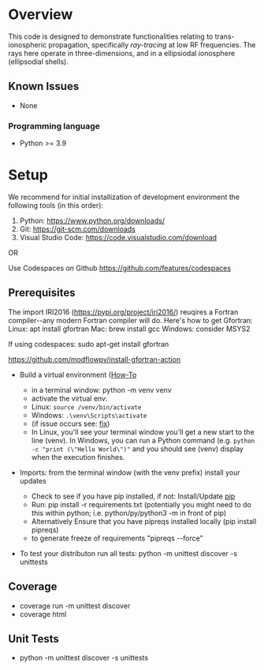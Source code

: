 
# Overview

This code is designed to demonstrate functionalities relating to trans-ionospheric propagation, specifically *ray-tracing* at low RF frequencies. The rays here operate in three-dimensions, and in a ellipsiodal ionosphere (ellipsodial shells). 

## Known Issues
* None

### Programming language
* Python >= 3.9

# Setup

We recommend for initial installization of development environment the following tools (in this order):
1. Python: https://www.python.org/downloads/
2. Git: https://git-scm.com/downloads
3. Visual Studio Code: https://code.visualstudio.com/download

OR

Use Codespaces on Github https://github.com/features/codespaces

## Prerequisites

The import IRI2016 (https://pypi.org/project/iri2016/) reuqires a Fortran compiler--any modern Fortran compiler will do. Here's how to get Gfortran:
Linux: apt install gfortran
Mac: brew install gcc
Windows: consider MSYS2

If using codespaces:
sudo apt-get install gfortran

https://github.com/modflowpy/install-gfortran-action

- Build a virtual environment ([How-To](https://python.plainenglish.io/python-virtual-environments-explained-78d5a040f963)
  -  in a terminal window: python -m venv venv
  -  activate the virtual env: 
    - Linux: `source /venv/bin/activate`  
    - Windows: `.\venv\Scripts\activate`
    - (if issue occurs see: [fix](https://www.sharepointdiary.com/2014/03/fix-for-powershell-script-cannot-be-loaded-because-running-scripts-is-disabled-on-this-system.html))
  -  In Linux, you'll see your terminal window you'll get a new start to the line (venv). In Windows, you can run a Python command (e.g. `python -c "print (\"Hello World\")"` and you should see (venv) display when the execution finishes.

- Imports: from the terminal window (with the venv prefix) install your updates  
  - Check to see if you have pip installed, if not: Install/Update [pip](https://pip.pypa.io/en/stable/installation/)
  - Run: pip install -r requirements.txt (potentially you might need to do this within python; i.e. python/py/python3 -m in front of pip)
  - Alternatively Ensure that you have pipreqs installed locally (pip install pipreqs)
  - to generate freeze of requirements "pipreqs --force"

- To test your distributon run all tests: python -m unittest discover -s unittests


## Coverage
- coverage run -m unittest discover
- coverage html

## Unit Tests
- python -m unittest discover -s unittests